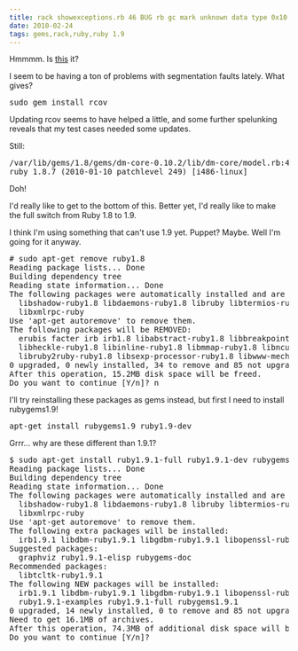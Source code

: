 ```yaml
---
title: rack showexceptions.rb 46 BUG rb gc mark unknown data type 0x10 0xb7ec8198 non object
date: 2010-02-24
tags: gems,rack,ruby,ruby 1.9
---
```

Hmmmm. Is [this](http://tomcopeland.blogs.com/juniordeveloper/2008/08/rcov-crashing-w.html) it?

I seem to be having a ton of problems with segmentation faults lately. What gives?

<pre class="sh_sh">
sudo gem install rcov
</pre>

Updating rcov seems to have helped a little, and some further spelunking reveals that my test cases needed some updates.

Still:

<pre class="sh_sh">
/var/lib/gems/1.8/gems/dm-core-0.10.2/lib/dm-core/model.rb:490: [BUG] Segmentation fault
ruby 1.8.7 (2010-01-10 patchlevel 249) [i486-linux]
</pre>

Doh!

I'd really like to get to the bottom of this. Better yet, I'd really like to make the full switch from Ruby 1.8 to 1.9.

I think I'm using something that can't use 1.9 yet. Puppet? Maybe. Well I'm going for it anyway.

<pre class="sh_sh">
# sudo apt-get remove ruby1.8
Reading package lists... Done
Building dependency tree
Reading state information... Done
The following packages were automatically installed and are no longer required:
  libshadow-ruby1.8 libdaemons-ruby1.8 libruby libtermios-ruby1.8 libeventmachine-ruby1.8 zip liblog4r-ruby1.8 libopenssl-ruby1.8 libreadline-ruby1.8 libopenssl-ruby
  libxmlrpc-ruby
Use 'apt-get autoremove' to remove them.
The following packages will be REMOVED:
  erubis facter irb irb1.8 libabstract-ruby1.8 libbreakpoint-ruby1.8 libchronic-ruby libcmdparse2-ruby1.8 libdifflcs-ruby1.8 liberubis-ruby liberubis-ruby1.8 libhaml-ruby1.8
  libheckle-ruby1.8 libinline-ruby1.8 libmmap-ruby1.8 libncurses-ruby1.8 libparsetree-ruby1.8 libpassword-ruby1.8 librack-ruby1.8 librspec-ruby1.8 libruby1.8-extras
  libruby2ruby-ruby1.8 libsexp-processor-ruby1.8 libwww-mechanize-ruby1.8 puppet rake rant rcov rdoc1.8 ruby ruby1.8 rubygems rubygems1.8 thin1.8
0 upgraded, 0 newly installed, 34 to remove and 85 not upgraded.
After this operation, 15.2MB disk space will be freed.
Do you want to continue [Y/n]? n
</pre>

I'll try reinstalling these packages as gems instead, but first I need to install rubygems1.9!

<pre class="sh_sh">
apt-get install rubygems1.9 ruby1.9-dev
</pre>

Grrr... why are these different than 1.9.1?

<pre class="sh_ruby">
$ sudo apt-get install ruby1.9.1-full ruby1.9.1-dev rubygems1.9.1
Reading package lists... Done
Building dependency tree
Reading state information... Done
The following packages were automatically installed and are no longer required:
  libshadow-ruby1.8 libdaemons-ruby1.8 libruby libtermios-ruby1.8 libeventmachine-ruby1.8 zip liblog4r-ruby1.8 libopenssl-ruby1.8 libreadline-ruby1.8 libopenssl-ruby
  libxmlrpc-ruby
Use 'apt-get autoremove' to remove them.
The following extra packages will be installed:
  irb1.9.1 libdbm-ruby1.9.1 libgdbm-ruby1.9.1 libopenssl-ruby1.9.1 libreadline-ruby1.9.1 libruby1.9.1 libruby1.9.1-dbg rdoc1.9.1 ri1.9.1 ruby1.9.1 ruby1.9.1-examples
Suggested packages:
  graphviz ruby1.9.1-elisp rubygems-doc
Recommended packages:
  libtcltk-ruby1.9.1
The following NEW packages will be installed:
  irb1.9.1 libdbm-ruby1.9.1 libgdbm-ruby1.9.1 libopenssl-ruby1.9.1 libreadline-ruby1.9.1 libruby1.9.1 libruby1.9.1-dbg rdoc1.9.1 ri1.9.1 ruby1.9.1 ruby1.9.1-dev
  ruby1.9.1-examples ruby1.9.1-full rubygems1.9.1
0 upgraded, 14 newly installed, 0 to remove and 85 not upgraded.
Need to get 16.1MB of archives.
After this operation, 74.3MB of additional disk space will be used.
Do you want to continue [Y/n]?
</pre>

